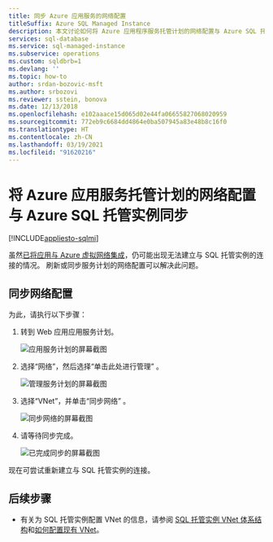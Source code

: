 ```yaml
---
title: 同步 Azure 应用服务的网络配置
titleSuffix: Azure SQL Managed Instance
description: 本文讨论如何将 Azure 应用程序服务托管计划的网络配置与 Azure SQL 托管实例同步。
services: sql-database
ms.service: sql-managed-instance
ms.subservice: operations
ms.custom: sqldbrb=1
ms.devlang: ''
ms.topic: how-to
author: srdan-bozovic-msft
ms.author: srbozovi
ms.reviewer: sstein, bonova
ms.date: 12/13/2018
ms.openlocfilehash: e102aaace15d065d02e44fa06655827068020959
ms.sourcegitcommit: 772eb9c6684dd4864e0ba507945a83e48b8c16f0
ms.translationtype: HT
ms.contentlocale: zh-CN
ms.lasthandoff: 03/19/2021
ms.locfileid: "91620216"
---
```

# <a name="sync-networking-configuration-for-azure-app-service-hosting-plan-with-azure-sql-managed-instance"></a>将 Azure 应用服务托管计划的网络配置与 Azure SQL 托管实例同步
[!INCLUDE[appliesto-sqlmi](../includes/appliesto-sqlmi.md)]

虽然[已将应用与 Azure 虚拟网络集成](../../app-service/web-sites-integrate-with-vnet.md)，仍可能出现无法建立与 SQL 托管实例的连接的情况。 刷新或同步服务计划的网络配置可以解决此问题。 

## <a name="sync-network-configuration"></a>同步网络配置 

为此，请执行以下步骤：  

1. 转到 Web 应用应用服务计划。

   ![应用服务计划的屏幕截图](./media/azure-app-sync-network-configuration/app-service-plan.png)

2. 选择“网络”，然后选择“单击此处进行管理” 。

   ![管理服务计划的屏幕截图](./media/azure-app-sync-network-configuration/manage-plan.png)

3. 选择“VNet”，并单击“同步网络” 。

   ![同步网络的屏幕截图](./media/azure-app-sync-network-configuration/sync.png)

4. 请等待同步完成。
  
   ![已完成同步的屏幕截图](./media/azure-app-sync-network-configuration/sync-done.png)

现在可尝试重新建立与 SQL 托管实例的连接。

## <a name="next-steps"></a>后续步骤

- 有关为 SQL 托管实例配置 VNet 的信息，请参阅 [SQL 托管实例 VNet 体系结构](connectivity-architecture-overview.md)和[如何配置现有 VNet](vnet-existing-add-subnet.md)。

